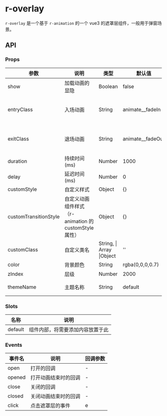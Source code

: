 # r-overlay

`r-overlay` 是一个基于 `r-animation` 的一个 vue3 的遮罩层组件，一般用于弹窗场景。

## API

### Props

| 参数                  | 说明                                                   | 类型                      | 默认值             | 可选值                                                              |
| --------------------- | ------------------------------------------------------ | ------------------------- | ------------------ | ------------------------------------------------------------------- |
| show                  | 加载动画的显隐                                         | Boolean                   | false              | true                                                                |
| entryClass            | 入场动画                                               | String                    | animate\_\_fadeIn  | animate\_\_bounceIn ...更多可移步到官网查看 https://animate.style/  |
| exitClass             | 退场动画                                               | String                    | animate\_\_fadeOut | animate\_\_bounceOut ...更多可移步到官网查看 https://animate.style/ |
| duration              | 持续时间(ms)                                           | Number                    | 1000               | -                                                                   |
| delay                 | 延迟时间(ms)                                           | Number                    | 0                  | -                                                                   |
| customStyle           | 自定义样式                                             | Object                    | {}                 | -                                                                   |
| customTransitionStyle | 自定义动画组件样式 （r-animation 的 customStyle 属性） | Object                    | {}                 | -                                                                   |
| customClass           | 自定义类名                                             | String, \| Array \|Object | ''                 | -                                                                   |
| color                 | 背景颜色                                               | String                    | rgba(0,0,0,0.7)    | -                                                                   |
| zIndex                | 层级                                                   | Number                    | 2000               | -                                                                   |
| themeName             | 主题名称                                               | String                    | default            | 可自定义 r-theme 设置                                               |

### Slots

| 名称    | 说明                             |
| ------- | -------------------------------- |
| default | 组件内部，将需要添加内容放置于此 |

### Events

| 事件名 | 说明                 | 回调参数 |
| ------ | -------------------- | -------- |
| open   | 打开的回调           | -        |
| opened | 打开动画结束时的回调 | -        |
| close  | 关闭的回调           | -        |
| closed | 关闭动画结束时的回调 | -        |
| click  | 点击遮罩层的事件     | e        |
